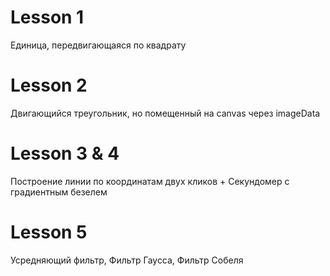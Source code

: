 # Lesson 1
Единица, передвигающаяся по квадрату

# Lesson 2
Двигающийся треугольник, но помещенный на canvas через imageData

# Lesson 3 & 4
Построение линии по координатам двух кликов + Секундомер с градиентным безелем

# Lesson 5
Усредняющий фильтр, Фильтр Гаусса, Фильтр Собеля